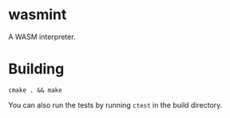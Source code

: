 # wasmint
A WASM interpreter.

# Building

```
cmake . && make
```

You can also run the tests by running `ctest` in the build directory.
